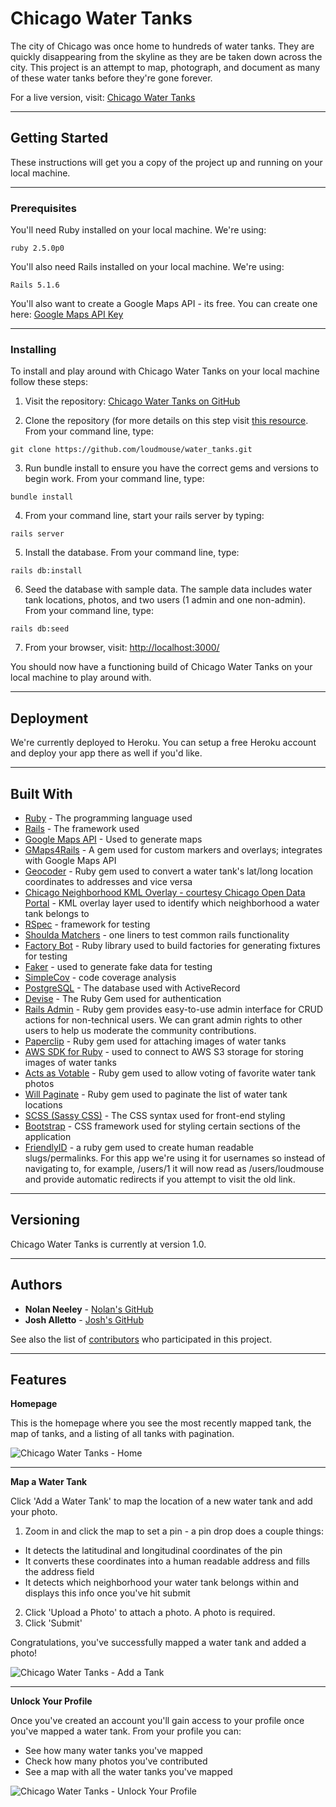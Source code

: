 # Chicago Water Tanks

The city of Chicago was once home to hundreds of water tanks. They are quickly disappearing from the skyline as they are be taken down across the city. This project is an attempt to map, photograph, and document as many of these water tanks before they're gone forever.

For a live version, visit: [Chicago Water Tanks](http://www.chicagowatertanks.com/)

---

## Getting Started

These instructions will get you a copy of the project up and running on your local machine.

---

### Prerequisites

You'll need Ruby installed on your local machine. We're using:

```
ruby 2.5.0p0
```

You'll also need Rails installed on your local machine. We're using:

```
Rails 5.1.6
```

You'll also want to create a Google Maps API - its free. You can create one here: [Google Maps API Key](https://developers.google.com/maps/documentation/javascript/get-api-key)

---

### Installing

To install and play around with Chicago Water Tanks on your local machine follow these steps:

1. Visit the repository: [Chicago Water Tanks on GitHub](https://github.com/loudmouse/water_tanks)


2. Clone the repository (for more details on this step visit [this resource](https://services.github.com/on-demand/github-cli/clone-repo-cli). From your command line, type:

```
git clone https://github.com/loudmouse/water_tanks.git
```

3. Run bundle install to ensure you have the correct gems and versions to begin work. From your command line, type:

```
bundle install
```

4. From your command line, start your rails server by typing:

```
rails server
```

5. Install the database. From your command line, type:

```
rails db:install
```

6. Seed the database with sample data. The sample data includes water tank locations, photos, and two users (1 admin and one non-admin). From your command line, type:

```
rails db:seed
```

7. From your browser, visit: [http://localhost:3000/](http://localhost:3000/)


You should now have a functioning build of Chicago Water Tanks on your local machine to play around with.

---

## Deployment

We're currently deployed to Heroku. You can setup a free Heroku account and deploy your app there as well if you'd like.

---

## Built With

* [Ruby](https://www.ruby-lang.org/en/) - The programming language used
* [Rails](https://rubyonrails.org/) - The framework used
* [Google Maps API](https://developers.google.com/maps/documentation/javascript/tutorial) - Used to generate maps
* [GMaps4Rails](https://github.com/apneadiving/Google-Maps-for-Rails) - A gem used for custom markers and overlays; integrates with Google Maps API
* [Geocoder](http://www.rubygeocoder.com/) - Ruby gem used to convert a water tank's lat/long location coordinates to addresses and vice versa
* [Chicago Neighborhood KML Overlay - courtesy Chicago Open Data Portal](https://data.cityofchicago.org/Facilities-Geographic-Boundaries/Boundaries-Neighborhoods/bbvz-uum9/data) - KML overlay layer used to identify which neighborhood a water tank belongs to
* [RSpec](https://rubygems.org/gems/rspec-rails/versions/3.4.2) - framework for testing
* [Shoulda Matchers](https://rubygems.org/gems/shoulda-matchers/versions/3.1.1) - one liners to test common rails functionality
* [Factory Bot](https://rubygems.org/gems/factory_bot/versions/4.8.2) - Ruby library used to build factories for generating fixtures for testing
* [Faker](https://rubygems.org/gems/faker/versions/1.6.3) - used to generate fake data for testing
* [SimpleCov](https://rubygems.org/gems/simplecov/versions/0.12.0) - code coverage analysis
* [PostgreSQL](https://www.postgresql.org/) - The database used with ActiveRecord
* [Devise](https://rubygems.org/gems/devise/versions/4.2.0) - The Ruby Gem used for authentication
* [Rails Admin](https://rubygems.org/gems/rails_admin/versions/0.8.1) - Ruby gem provides easy-to-use admin interface for CRUD actions for non-technical users. We can grant admin rights to other users to help us moderate the community contributions.
* [Paperclip](https://rubygems.org/gems/paperclip/versions/4.3.6) - Ruby gem used for attaching images of water tanks
* [AWS SDK for Ruby](https://rubygems.org/gems/aws-sdk/versions/3.0.1) - used to connect to AWS S3 storage for storing images of water tanks
* [Acts as Votable](https://rubygems.org/gems/acts_as_votable/versions/0.10.0) - Ruby gem used to allow voting of favorite water tank photos
* [Will Paginate](https://rubygems.org/gems/will_paginate/versions/3.1.6) - Ruby gem used to paginate the list of water tank locations
* [SCSS (Sassy CSS)](https://sass-lang.com/) - The CSS syntax used for front-end styling
* [Bootstrap](https://rubygems.org/gems/bootstrap/versions/4.0.0) - CSS framework used for styling certain sections of the application
* [FriendlyID](https://rubygems.org/gems/friendly_id/versions/5.1.0) - a ruby gem used to create human readable slugs/permalinks. For this app we're using it for usernames so instead of navigating to, for example, /users/1 it will now read as /users/loudmouse and provide automatic redirects if you attempt to visit the old link.

---

## Versioning

Chicago Water Tanks is currently at version 1.0.

---

## Authors

* **Nolan Neeley** - [Nolan's GitHub](https://github.com/loudmouse)
* **Josh Alletto** - [Josh's GitHub](https://github.com/jalletto)

See also the list of [contributors](https://github.com/loudmouse/water_tanks/graphs/contributors) who participated in this project.

---

## Features

**Homepage**

This is the homepage where you see the most recently mapped tank, the map of tanks, and a listing of all tanks with pagination.

![Chicago Water Tanks - Home](/app/assets/images/screenshots/chicago_water_tanks_home_screenshot.png)

---

**Map a Water Tank**

Click 'Add a Water Tank' to map the location of a new water tank and add your photo.
1. Zoom in and click the map to set a pin - a pin drop does a couple things:
  * It detects the latitudinal and longitudinal coordinates of the pin
  * It converts these coordinates into a human readable address and fills the address field
  * It detects which neighborhood your water tank belongs within and displays this info once you've hit submit
2. Click 'Upload a Photo' to attach a photo. A photo is required.
3. Click 'Submit'

Congratulations, you've successfully mapped a water tank and added a photo!

![Chicago Water Tanks - Add a Tank](/app/assets/images/screenshots/add_a_tank_screenshot.png)

---

**Unlock Your Profile**

Once you've created an account you'll gain access to your profile once you've mapped a water tank.
From your profile you can:
- See how many water tanks you've mapped
- Check how many photos you've contributed
- See a map with all the water tanks you've mapped

![Chicago Water Tanks - Unlock Your Profile](/app/assets/images/screenshots/profile_page.jpg)
